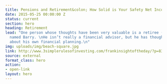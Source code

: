 ```yaml
---
title: Pensions and Retirement&colon; How Solid is Your Safety Net Income?
date: 2015-05-25 00:00:00 Z
status: current
section: hero
heading: Retirement
lead: "One person whose thoughts have been very valuable is a retiree (perhaps semi-retiree)
  named Barry. \nHe isn’t really a financial advisor, but he has thought quote deeply
  about his own financial planning.\n"
img: uploads/img/beach-square.jpg
link: http://www.3simplerulesofinvesting.com/frankinsightoftheday/?p=838
source: external
format_class: hero
action:
- open-link
layout: hero
---
```


